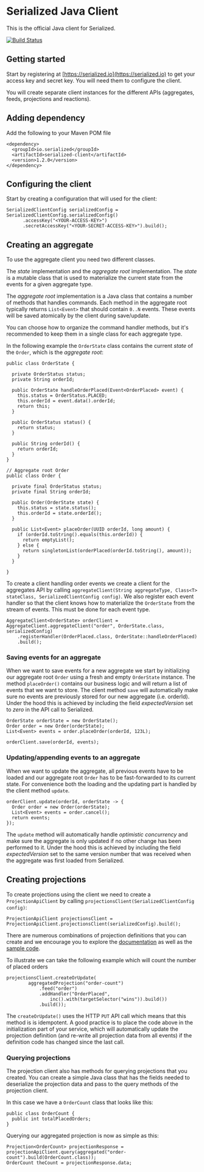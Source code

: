 # Serialized Java Client #

This is the official Java client for Serialized.

[![Build Status](https://travis-ci.org/serialized-io/client-java.svg?branch=master)](https://travis-ci.org/serialized-io/client-java)

## Getting started

Start by registering at [https://serialized.io](https://serialized.io) to get your access key and secret key. You will need them to configure the client.

You will create separate client instances for the different APIs (aggregates, feeds, projections and reactions).

## Adding dependency

Add the following to your Maven POM file

```
<dependency>
  <groupId>io.serialized</groupId>
  <artifactId>serialized-client</artifactId>
  <version>1.2.0</version>
</dependency>
```

## Configuring the client
Start by creating a configuration that will used for the client:
```
SerializedClientConfig serializedConfig = SerializedClientConfig.serializedConfig()
      .accessKey("<YOUR-ACCESS-KEY>")
      .secretAccessKey("<YOUR-SECRET-ACCESS-KEY>").build();
```

## Creating an aggregate

To use the aggregate client you need two different classes.

The *state* implementation and the *aggregate root* implementation. The *state* is a mutable class that is used to
 materialize the current state from the events for a given aggregate type.

The *aggregate root* implementation is a Java class that contains a number of methods that handles commands.
Each method in the aggregate root typically returns `List<Event>` that should contain `0..N` events.
These events will be saved atomically by the client during save/update.  

You can choose how to organize the command handler methods, but it's recommended to keep them in a single class for each aggregate type.
 
In the following example the `OrderState` class contains the current *state* of the `Order`, which is the *aggregate root*:
```
public class OrderState {

  private OrderStatus status;
  private String orderId;

  public OrderState handleOrderPlaced(Event<OrderPlaced> event) {
    this.status = OrderStatus.PLACED;
    this.orderId = event.data().orderId;
    return this;
  }

  public OrderStatus status() {
    return status;
  }

  public String orderId() {
    return orderId;
  }
}
```

```
// Aggregate root Order
public class Order {

  private final OrderStatus status;
  private final String orderId;

  public Order(OrderState state) {
    this.status = state.status();
    this.orderId = state.orderId();
  }

  public List<Event> placeOrder(UUID orderId, long amount) {
    if (orderId.toString().equals(this.orderId)) {
      return emptyList();
    } else {
      return singletonList(orderPlaced(orderId.toString(), amount));
    }
  }

}
```

To create a client handling order events we create a client for the aggregates API by
calling  `aggregateClient(String aggregateType, Class<T> stateClass, SerializedClientConfig config)`.
We also register each event handler so that the client knows how to materialize the `OrderState` from the stream of events.
This must be done for each event type.

```
AggregateClient<OrderState> orderClient = AggregateClient.aggregateClient("order", OrderState.class, serializedConfig)
    .registerHandler(OrderPlaced.class, OrderState::handleOrderPlaced)
    .build();
```

### Saving events for an aggregate

When we want to save events for a new aggregate we start by initializing our aggregate root `Order` using a
fresh and empty `OrderState` instance. The method `placeOrder()` contains our business logic and will return a list of
events that we want to store. 
The client method `save` will automatically make sure no events are previously stored for our new aggregate (i.e. orderId).
Under the hood this is achieved by including the field *expectedVersion* set to *zero* in the API call to Serialized.

```
OrderState orderState = new OrderState();
Order order = new Order(orderState);
List<Event> events = order.placeOrder(orderId, 123L);

orderClient.save(orderId, events);
```

### Updating/appending events to an aggregate

When we want to update the aggregate, all previous events have to be loaded and our aggregate root `Order` has to be
fast-forwarded to its current state. For convenience both the loading and the updating part is handled by the client 
method `update`.

```
orderClient.update(orderId, orderState -> {
  Order order = new Order(orderState);
  List<Event> events = order.cancel();
  return events;
});
```

The `update` method will automatically handle *optimistic concurrency* and make sure the aggregate is only 
updated if no other change has been performed to it.
Under the hood this is achieved by including the field *expectedVersion* set to the same version number that was
received when the aggregate was first loaded from Serialized.   

## Creating projections
To create projections using the client we need to create a `ProjectionApiClient` by calling `projectionsClient(SerializedClientConfig config)`:
```
ProjectionApiClient projectionsClient = ProjectionApiClient.projectionsClient(serializedConfig).build();
```

There are numerous combinations of projection definitions that you can create and we encourage you to explore 
the [documentation](https://docs.serialized.io/api-reference/apis/projections) as well as
the [sample code](https://github.com/serialized-io/samples-java).

To illustrate we can take the following example which will count the number of placed orders
```
projectionsClient.createOrUpdate(
        aggregatedProjection("order-count")
            .feed("order")
            .addHandler("OrderPlaced",
                inc().with(targetSelector("wins")).build())
            .build());
```

The `createOrUpdate()` uses the HTTP `PUT` API call which means that this method is is idempotent. 
A good practice is to place the code above in the initialization part of your service, which will automatically update
the projection definition (and re-write all projection data from all events) if the definition code has changed since
the last call.

### Querying projections

The projection client also has methods for querying projections that you created. You can create a simple Java class
that has the fields needed to deserialize the projection data and pass to the query methods of the projection client.

In this case we have a `OrderCount` class that looks like this:

```
public class OrderCount {
  public int totalPlacedOrders;
}
```

Querying our aggregated projection is now as simple as this:

```
Projection<OrderCount> projectionResponse = projectionApiClient.query(aggregated("order-count").build(OrderCount.class));
OrderCount theCount = projectionResponse.data;
```
